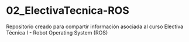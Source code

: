 # 02_ElectivaTecnica-ROS
Repositorio creado para compartir información asociada al curso Electiva Técnica I - Robot Operating System (ROS)

